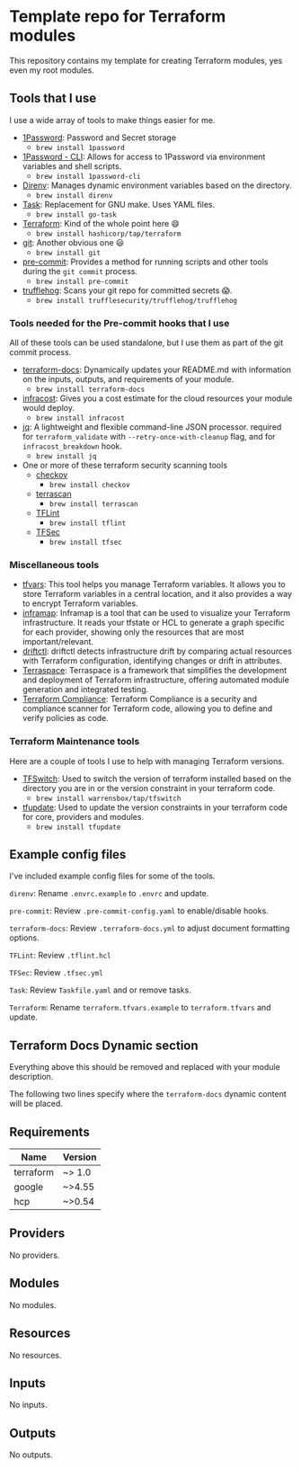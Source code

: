 # Template repo for Terraform modules

This repository contains my template for creating Terraform modules, yes even my
root modules.

## Tools that I use

I use a wide array of tools to make things easier for me.

- [1Password](https://1password.com/): Password and Secret storage
  - `brew install 1password`
- [1Password - CLI](https://1password.com/downloads/command-line/): Allows for
  access to 1Password via environment variables and shell scripts.
  - `brew install 1password-cli`
- [Direnv](https://direnv.net/): Manages dynamic environment variables based on
  the directory.
  - `brew install direnv`
- [Task](https://taskfile.dev/): Replacement for GNU make. Uses YAML files.
  - `brew install go-task`
- [Terraform](https://www.terraform.io/downloads.html): Kind of the whole point
  here 😄
  - `brew install hashicorp/tap/terraform`
- [git](https://git-scm.com/downloads): Another obvious one 😃
  - `brew install git`
- [pre-commit](https://pre-commit.com/): Provides a method for running scripts
  and other tools during the `git commit` process.
  - `brew install pre-commit`
- [trufflehog](https://github.com/trufflesecurity/trufflehog): Scans your git
  repo for committed secrets 😱.
  - `brew install trufflesecurity/trufflehog/trufflehog`

### Tools needed for the Pre-commit hooks that I use

All of these tools can be used standalone, but I use them as part of the git
commit process.

- [terraform-docs](https://github.com/terraform-docs/terraform-docs):
  Dynamically updates your README.md with information on the inputs, outputs,
  and requirements of your module.
  - `brew install terraform-docs`
- [infracost](https://github.com/infracost/infracost): Gives you a cost estimate
  for the cloud resources your module would deploy.
  - `brew install infracost`
- [jq](https://github.com/stedolan/jq): A lightweight and flexible command-line
  JSON processor. required for `terraform_validate` with
  `--retry-once-with-cleanup` flag, and for `infracost_breakdown` hook.
  - `brew install jq`
- One or more of these terraform security scanning tools
  - [checkov](https://github.com/bridgecrewio/checkov)
    - `brew install checkov`
  - [terrascan](https://github.com/tenable/terrascan)
    - `brew install terrascan`
  - [TFLint](https://github.com/terraform-linters/tflint)
    - `brew install tflint`
  - [TFSec](https://tfsec.dev)
    - `brew install tfsec`

### Miscellaneous tools

- [tfvars](https://github.com/shihanng/tfvar): This tool helps you manage
  Terraform variables. It allows you to store Terraform variables in a central
  location, and it also provides a way to encrypt Terraform variables.
- [inframap](https://github.com/cycloidio/inframap): Inframap is a tool that can
  be used to visualize your Terraform infrastructure. It reads your tfstate or
  HCL to generate a graph specific for each provider, showing only the resources
  that are most important/relevant.
- [driftctl](https://github.com/cloudskiff/driftctl): driftctl detects
  infrastructure drift by comparing actual resources with Terraform
  configuration, identifying changes or drift in attributes.
- [Terraspace](https://github.com/boltops-tools/terraspace): Terraspace is a
  framework that simplifies the development and deployment of Terraform
  infrastructure, offering automated module generation and integrated testing.
- [Terraform Compliance](https://github.com/terraform-compliance/cli): Terraform
  Compliance is a security and compliance scanner for Terraform code, allowing
  you to define and verify policies as code.

### Terraform Maintenance tools

Here are a couple of tools I use to help with managing Terraform versions.

- [TFSwitch](https://tfswitch.warrensbox.com/): Used to switch the version of
  terraform installed based on the directory you are in or the version
  constraint in your terraform code.
  - `brew install warrensbox/tap/tfswitch`
- [tfupdate](https://github.com/minamijoyo/tfupdate): Used to update the version
  constraints in your terraform code for core, providers and modules.
  - `brew install tfupdate`

## Example config files

I've included example config files for some of the tools.

`direnv`: Rename `.envrc.example` to `.envrc` and update.

`pre-commit`: Review `.pre-commit-config.yaml` to enable/disable hooks.

`terraform-docs`: Review `.terraform-docs.yml` to adjust document formatting
options.

`TFLint`: Review `.tflint.hcl`

`TFSec`: Review `.tfsec.yml`

`Task`: Review `Taskfile.yaml` and or remove tasks.

`Terraform`: Rename `terraform.tfvars.example` to `terraform.tfvars` and update.

## Terraform Docs Dynamic section

Everything above this should be removed and replaced with your module
description.

The following two lines specify where the `terraform-docs` dynamic content will
be placed.

<!-- BEGINNING OF PRE-COMMIT-TERRAFORM DOCS HOOK -->
## Requirements

| Name | Version |
|------|---------|
| terraform | ~> 1.0 |
| google | ~>4.55 |
| hcp | ~>0.54 |

## Providers

No providers.

## Modules

No modules.

## Resources

No resources.

## Inputs

No inputs.

## Outputs

No outputs.
<!-- END OF PRE-COMMIT-TERRAFORM DOCS HOOK -->
